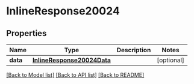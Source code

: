 # InlineResponse20024

## Properties
Name | Type | Description | Notes
------------ | ------------- | ------------- | -------------
**data** | [**InlineResponse20024Data**](InlineResponse20024Data.md) |  | [optional] 

[[Back to Model list]](../README.md#documentation-for-models) [[Back to API list]](../README.md#documentation-for-api-endpoints) [[Back to README]](../README.md)


